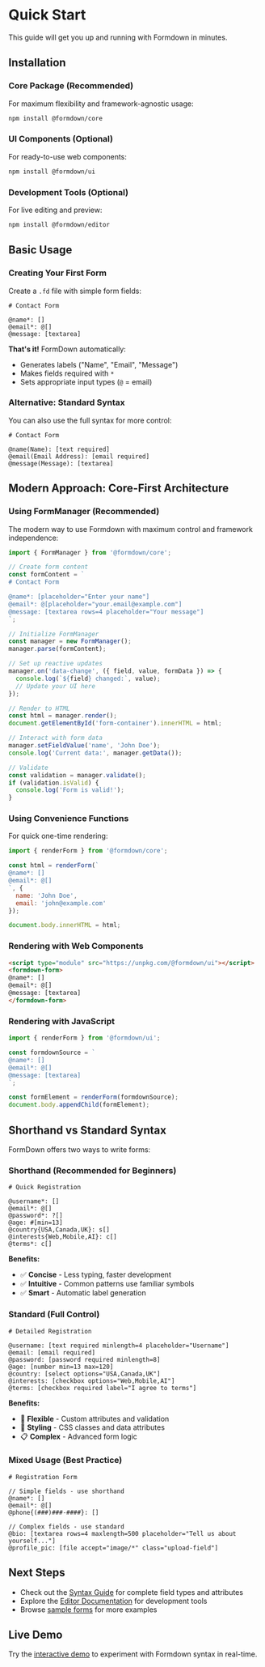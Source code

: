 # Quick Start

This guide will get you up and running with Formdown in minutes.

## Installation

### Core Package (Recommended)

For maximum flexibility and framework-agnostic usage:

```bash
npm install @formdown/core
```

### UI Components (Optional)

For ready-to-use web components:

```bash
npm install @formdown/ui
```

### Development Tools (Optional)

For live editing and preview:

```bash
npm install @formdown/editor
```

## Basic Usage

### Creating Your First Form

Create a `.fd` file with simple form fields:

```formdown
# Contact Form

@name*: []
@email*: @[]
@message: [textarea]
```

**That's it!** FormDown automatically:
- Generates labels ("Name", "Email", "Message")
- Makes fields required with `*`
- Sets appropriate input types (`@` = email)

### Alternative: Standard Syntax

You can also use the full syntax for more control:

```formdown
# Contact Form

@name(Name): [text required]
@email(Email Address): [email required]
@message(Message): [textarea]
```

## Modern Approach: Core-First Architecture

### Using FormManager (Recommended)

The modern way to use Formdown with maximum control and framework independence:

```javascript
import { FormManager } from '@formdown/core';

// Create form content
const formContent = `
# Contact Form

@name*: [placeholder="Enter your name"]
@email*: @[placeholder="your.email@example.com"]
@message: [textarea rows=4 placeholder="Your message"]
`;

// Initialize FormManager
const manager = new FormManager();
manager.parse(formContent);

// Set up reactive updates
manager.on('data-change', ({ field, value, formData }) => {
  console.log(`${field} changed:`, value);
  // Update your UI here
});

// Render to HTML
const html = manager.render();
document.getElementById('form-container').innerHTML = html;

// Interact with form data
manager.setFieldValue('name', 'John Doe');
console.log('Current data:', manager.getData());

// Validate
const validation = manager.validate();
if (validation.isValid) {
  console.log('Form is valid!');
}
```

### Using Convenience Functions

For quick one-time rendering:

```javascript
import { renderForm } from '@formdown/core';

const html = renderForm(`
@name*: []
@email*: @[]
`, { 
  name: 'John Doe', 
  email: 'john@example.com' 
});

document.body.innerHTML = html;
```

### Rendering with Web Components

```html
<script type="module" src="https://unpkg.com/@formdown/ui"></script>
<formdown-form>
@name*: []
@email*: @[]
@message: [textarea]
</formdown-form>
```

### Rendering with JavaScript

```javascript
import { renderForm } from '@formdown/ui';

const formdownSource = `
@name*: []
@email*: @[]
@message: [textarea]
`;

const formElement = renderForm(formdownSource);
document.body.appendChild(formElement);
```

## Shorthand vs Standard Syntax

FormDown offers two ways to write forms:

### Shorthand (Recommended for Beginners)
```formdown
# Quick Registration

@username*: []
@email*: @[]
@password*: ?[]
@age: #[min=13]
@country{USA,Canada,UK}: s[]
@interests{Web,Mobile,AI}: c[]
@terms*: c[]
```

**Benefits:**
- ✅ **Concise** - Less typing, faster development
- ✅ **Intuitive** - Common patterns use familiar symbols
- ✅ **Smart** - Automatic label generation

### Standard (Full Control)
```formdown
# Detailed Registration

@username: [text required minlength=4 placeholder="Username"]
@email: [email required]
@password: [password required minlength=8]
@age: [number min=13 max=120]
@country: [select options="USA,Canada,UK"]
@interests: [checkbox options="Web,Mobile,AI"]
@terms: [checkbox required label="I agree to terms"]
```

**Benefits:**
- 🔧 **Flexible** - Custom attributes and validation
- 🎨 **Styling** - CSS classes and data attributes
- 📋 **Complex** - Advanced form logic

### Mixed Usage (Best Practice)
```formdown
# Registration Form

// Simple fields - use shorthand
@name*: []
@email*: @[]
@phone{(###)###-####}: []

// Complex fields - use standard
@bio: [textarea rows=4 maxlength=500 placeholder="Tell us about yourself..."]
@profile_pic: [file accept="image/*" class="upload-field"]
```

## Next Steps

- Check out the [Syntax Guide](./syntax) for complete field types and attributes
- Explore the [Editor Documentation](./editor) for development tools
- Browse [sample forms](https://github.com/iyulab/formdown/tree/main/site/public/samples) for more examples

## Live Demo

Try the [interactive demo](../demo) to experiment with Formdown syntax in real-time.
